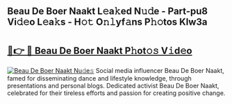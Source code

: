 ## Beau De Boer Naakt L𝚎a𝚔ed N𝚞𝚍e - Part-pu8 Vi𝚍𝚎o L𝚎a𝚔s - H𝚘𝚝 O𝚗𝚕yf𝚊ns P𝚑𝚘tos Klw3a

# <h2><a href="http://kf69j7g.oniu.top/?m=Beau+De+Boer+Naakt">🔗👉 🔴 Beau De Boer Naakt P𝚑ot𝚘𝚜 V𝚒d𝚎o</a></h2>

[![Beau De Boer Naakt Nu𝚍e𝚜](https://i.imgur.com/0qMVB7G.gif)](http://kf69j7g.oniu.top/?m=Beau+De+Boer+Naakt)
Social media influencer Beau De Boer Naakt, famed for disseminating dance and lifestyle knowledge, through presentations and personal blogs. Dedicated activist Beau De Boer Naakt, celebrated for their tireless efforts and passion for creating positive change.  
